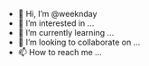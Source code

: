 - 👋 Hi, I’m @weeknday
- 👀 I’m interested in ...
- 🌱 I’m currently learning ...
- 💞️ I’m looking to collaborate on ...
- 📫 How to reach me ...

<!---
weeknday/weeknday is a ✨ special ✨ repository because its `README.md` (this file) appears on your GitHub profile.
You can click the Preview link to take a look at your changes.
--->
